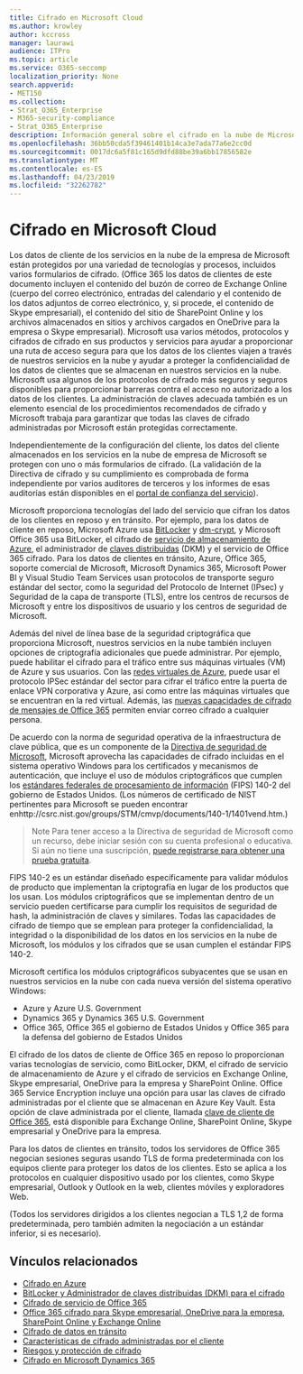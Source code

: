 ```yaml
---
title: Cifrado en Microsoft Cloud
ms.author: krowley
author: kccross
manager: laurawi
audience: ITPro
ms.topic: article
ms.service: O365-seccomp
localization_priority: None
search.appverid:
- MET150
ms.collection:
- Strat_O365_Enterprise
- M365-security-compliance
- Strat_O365_Enterprise
description: Información general sobre el cifrado en la nube de Microsoft.
ms.openlocfilehash: 36bb50cda5f39461401b14ca3e7ada77a6e2cc0d
ms.sourcegitcommit: 0017dc6a5f81c165d9dfd88be39a6bb17856582e
ms.translationtype: MT
ms.contentlocale: es-ES
ms.lasthandoff: 04/23/2019
ms.locfileid: "32262782"
---
```

# <a name="encryption-in-the-microsoft-cloud"></a>Cifrado en Microsoft Cloud

Los datos de cliente de los servicios en la nube de la empresa de Microsoft están protegidos por una variedad de tecnologías y procesos, incluidos varios formularios de cifrado. (Office 365 los datos de clientes de este documento incluyen el contenido del buzón de correo de Exchange Online (cuerpo del correo electrónico, entradas del calendario y el contenido de los datos adjuntos de correo electrónico, y, si procede, el contenido de Skype empresarial), el contenido del sitio de SharePoint Online y los archivos almacenados en sitios y archivos cargados en OneDrive para la empresa o Skype empresarial). Microsoft usa varios métodos, protocolos y cifrados de cifrado en sus productos y servicios para ayudar a proporcionar una ruta de acceso segura para que los datos de los clientes viajen a través de nuestros servicios en la nube y ayudar a proteger la confidencialidad de los datos de clientes que se almacenan en nuestros servicios en la nube. Microsoft usa algunos de los protocolos de cifrado más seguros y seguros disponibles para proporcionar barreras contra el acceso no autorizado a los datos de los clientes. La administración de claves adecuada también es un elemento esencial de los procedimientos recomendados de cifrado y Microsoft trabaja para garantizar que todas las claves de cifrado administradas por Microsoft están protegidas correctamente.

Independientemente de la configuración del cliente, los datos del cliente almacenados en los servicios en la nube de empresa de Microsoft se protegen con uno o más formularios de cifrado. (La validación de la Directiva de cifrado y su cumplimiento es comprobada de forma independiente por varios auditores de terceros y los informes de esas auditorías están disponibles en el [portal de confianza del servicio](https://aka.ms/stp)).

Microsoft proporciona tecnologías del lado del servicio que cifran los datos de los clientes en reposo y en tránsito. Por ejemplo, para los datos de cliente en reposo, Microsoft Azure usa [BitLocker](https://docs.microsoft.com/windows/device-security/bitlocker/bitlocker-overview) y [dm-crypt](https://en.wikipedia.org/wiki/Dm-crypt), y Microsoft Office 365 usa BitLocker, el cifrado de [servicio de almacenamiento de Azure](https://azure.microsoft.com/documentation/articles/storage-service-encryption/), el administrador de [claves distribuidas](https://support.office.com/article/989ba10c-f73f-4efb-ad1b-af3322e5f376) (DKM) y el servicio de Office 365 cifrado. Para los datos de clientes en tránsito, Azure, Office 365, soporte comercial de Microsoft, Microsoft Dynamics 365, Microsoft Power BI y Visual Studio Team Services usan protocolos de transporte seguro estándar del sector, como la seguridad del Protocolo de Internet (IPsec) y Seguridad de la capa de transporte (TLS), entre los centros de recursos de Microsoft y entre los dispositivos de usuario y los centros de seguridad de Microsoft.

Además del nivel de línea base de la seguridad criptográfica que proporciona Microsoft, nuestros servicios en la nube también incluyen opciones de criptografía adicionales que puede administrar. Por ejemplo, puede habilitar el cifrado para el tráfico entre sus máquinas virtuales (VM) de Azure y sus usuarios. Con las [redes virtuales de Azure](https://azure.microsoft.com/services/virtual-network/), puede usar el protocolo IPSec estándar del sector para cifrar el tráfico entre la puerta de enlace VPN corporativa y Azure, así como entre las máquinas virtuales que se encuentran en la red virtual. Además, las [nuevas capacidades de cifrado de mensajes de Office 365](set-up-new-message-encryption-capabilities.md) permiten enviar correo cifrado a cualquier persona.

De acuerdo con la norma de seguridad operativa de la infraestructura de clave pública, que es un componente de la [Directiva de seguridad de Microsoft](https://servicetrust.microsoft.com/ViewPage/TrustDocuments?command=Download&downloadType=Document&downloadId=5868ecc8-50b7-4f91-b43f-640e2b99e86e&docTab=6d000410-c9e9-11e7-9a91-892aae8839ad_FAQ%20and%20White%20Papers), Microsoft aprovecha las capacidades de cifrado incluidas en el sistema operativo Windows para los certificados y mecanismos de autenticación, que incluye el uso de módulos criptográficos que cumplen los [estándares federales de procesamiento de información](http://csrc.nist.gov/publications/PubsFIPS.html) (FIPS) 140-2 del gobierno de Estados Unidos. (Los números de certificado de NIST pertinentes para Microsoft se pueden encontrar enhttp://csrc.nist.gov/groups/STM/cmvp/documents/140-1/1401vend.htm.)

> Note Para tener acceso a la Directiva de seguridad de Microsoft como un recurso, debe iniciar sesión con su cuenta profesional o educativa. Si aún no tiene una suscripción, [puede registrarse para obtener una prueba gratuita](https://servicetrust.microsoft.com/Home/TrialSubscriptions).

FIPS 140-2 es un estándar diseñado específicamente para validar módulos de producto que implementan la criptografía en lugar de los productos que los usan. Los módulos criptográficos que se implementan dentro de un servicio pueden certificarse para cumplir los requisitos de seguridad de hash, la administración de claves y similares. Todas las capacidades de cifrado de tiempo que se emplean para proteger la confidencialidad, la integridad o la disponibilidad de los datos en los servicios en la nube de Microsoft, los módulos y los cifrados que se usan cumplen el estándar FIPS 140-2.

Microsoft certifica los módulos criptográficos subyacentes que se usan en nuestros servicios en la nube con cada nueva versión del sistema operativo Windows:

- Azure y Azure U.S. Government
- Dynamics 365 y Dynamics 365 U.S. Government
- Office 365, Office 365 el gobierno de Estados Unidos y Office 365 para la defensa del gobierno de Estados Unidos

El cifrado de los datos de cliente de Office 365 en reposo lo proporcionan varias tecnologías de servicio, como BitLocker, DKM, el cifrado de servicio de almacenamiento de Azure y el cifrado de servicios en Exchange Online, Skype empresarial, OneDrive para la empresa y SharePoint Online. Office 365 Service Encryption incluye una opción para usar las claves de cifrado administradas por el cliente que se almacenan en Azure Key Vault. Esta opción de clave administrada por el cliente, llamada [clave de cliente de Office 365](https://support.office.com/article/f2cd475a-e592-46cf-80a3-1bfb0fa17697), está disponible para Exchange Online, SharePoint Online, Skype empresarial y OneDrive para la empresa.

Para los datos de clientes en tránsito, todos los servidores de Office 365 negocian sesiones seguras usando TLS de forma predeterminada con los equipos cliente para proteger los datos de los clientes.  Esto se aplica a los protocolos en cualquier dispositivo usado por los clientes, como Skype empresarial, Outlook y Outlook en la web, clientes móviles y exploradores Web.

(Todos los servidores dirigidos a los clientes negocian a TLS 1,2 de forma predeterminada, pero también admiten la negociación a un estándar inferior, si es necesario).

## <a name="related-links"></a>Vínculos relacionados

- [Cifrado en Azure](office-365-azure-encryption.md)
- [BitLocker y Administrador de claves distribuidas (DKM) para el cifrado](office-365-bitlocker-and-distributed-key-manager-for-encryption.md)
- [Cifrado de servicio de Office 365](office-365-service-encryption.md)
- [Office 365 cifrado para Skype empresarial, OneDrive para la empresa, SharePoint Online y Exchange Online](office-365-encryption-for-skype-onedrive-sharepoint-and-exchange.md)
- [Cifrado de datos en tránsito](office-365-encryption-for-data-in-transit.md)
- [Características de cifrado administradas por el cliente](office-365-customer-managed-encryption-features.md)
- [Riesgos y protección de cifrado](office-365-encryption-risks-and-protections.md)
- [Cifrado en Microsoft Dynamics 365](office-365-encryption-in-microsoft-dynamics-365.md)